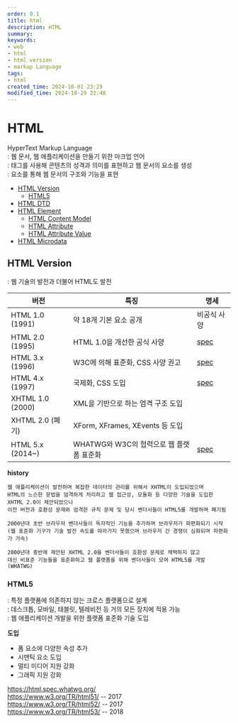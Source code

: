 ```yaml
---
order: 0.1
title: html
description: HTML
summary:
keywords:
- web
- html
- html version
- markup Language
tags:
- html
created_time: 2024-10-01 23:29
modified_time: 2024-10-29 22:48
---
```


# HTML
HyperText Markup Language  
: 웹 문서, 웹 애플리케이션을 만들기 위한 마크업 언어  
: 태그를 사용해 콘텐츠의 성격과 의미를 표현하고 웹 문서의 요소를 생성  
: 요소를 통해 웹 문서의 구조와 기능을 표현  

- [HTML Version](#html-version)
  - [HTML5](#html5)
- [HTML DTD](./html-doctype.md)
- [HTML Element](./html-element.md)
  - [HTML Content Model](./html-content-model.md)
  - [HTML Attribute](./html-attribute.md)
  - [HTML Attribute Value](./html-attribute--value.md)
- [HTML Microdata](./html-microdata.md)



## HTML Version
: 웹 기술의 발전과 더불어 HTML도 발전

버전 | 특징 | 명세
---|---|---
HTML 1.0 (1991)  | 약 18개 기본 요소 공개 | 비공식 사양
HTML 2.0 (1995)  | HTML 1.0을 개선한 공식 사양 | [spec](https://www.w3.org/MarkUp/html-spec/html-spec_toc.html)
HTML 3.x (1996)  | W3C에 의해 표준화, CSS 사양 권고 | [spec](https://www.w3.org/TR/2018/SPSD-html32-20180315/)
HTML 4.x (1997)  | 국제화, CSS 도입 | [spec](https://www.w3.org/TR/1998/REC-html40-19980424/)
XHTML 1.0 (2000) | XML을 기반으로 하는 엄격 구조 도입  |
XHTML 2.0 (폐기) | XForm, XFrames, XEvents 등 도입 |
HTML 5.x (2014~) | WHATWG와 W3C의 협력으로 웹 플랫폼 표준화  | [spec](https://html.spec.whatwg.org/)


**history**
```
웹 애플리케이션이 발전하며 복잡한 데이터의 관리를 위해서 XHTML이 도입되었으며 
HTML의 느슨한 문법을 엄격하게 처리하고 웹 접근성, 모듈화 등 다양한 기술을 도입한 XHTML 2.0이 제안되었으나 
이전 버전과 호환성 문제와 엄격한 규칙 문제 및 당시 벤더사들이 HTML5를 개발하며 폐기됨

2000년대 초반 브라우저 벤더사들이 독자적인 기능을 추가하며 브라우저가 파편화되기 시작
(웹 표준화 기구가 기술 발전 속도를 따라가지 못했으며 브라우저 간 경쟁이 심화되며 파편화가 가속)

2000년대 중반에 제안된 XHTML 2.0을 벤더사들이 호환성 문제로 채택하지 않고 
대신 비표준 기능들을 표준화하고 웹 플랫폼을 위해 벤더사들이 모여 HTML5를 개발 (WHATWG)
```



### HTML5
: 특정 플랫폼에 의존하지 않는 크로스 플랫폼으로 설계  
: 데스크톱, 모바일, 태블릿, 텔레비전 등 거의 모든 장치에 적용 가능  
: 웹 애플리케이션 개발을 위한 플랫폼 표준화 기술 도입  

**도입**
- 폼 요소에 다양한 속성 추가
- 시맨틱 요소 도입
- 멀티 미디어 지원 강화
- 그래픽 지원 강화

https://html.spec.whatwg.org/    
https://www.w3.org/TR/html51/ -- 2017  
https://www.w3.org/TR/html52/ -- 2017  
https://www.w3.org/TR/html53/ -- 2018  